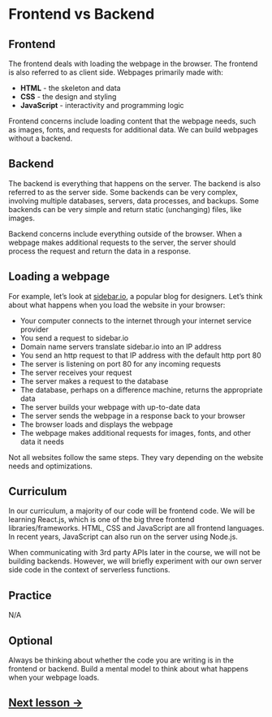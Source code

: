 # Frontend vs Backend

## Frontend

The frontend deals with loading the webpage in the browser. The frontend is also referred to as client side. Webpages primarily made with:

- **HTML** - the skeleton and data
- **CSS** - the design and styling
- **JavaScript** - interactivity and programming logic

Frontend concerns include loading content that the webpage needs, such as images, fonts, and requests for additional data. We can build webpages without a backend.

## Backend

The backend is everything that happens on the server. The backend is also referred to as the server side. Some backends can be very complex, involving multiple databases, servers, data processes, and backups. Some backends can be very simple and return static (unchanging) files, like images.

Backend concerns include everything outside of the browser. When a webpage makes additional requests to the server, the server should process the request and return the data in a response.

## Loading a webpage

For example, let’s look at [sidebar.io](https://sidebar.io/), a popular blog for designers. Let’s think about what happens when you load the website in your browser:

- Your computer connects to the internet through your internet service provider
- You send a request to sidebar.io
- Domain name servers translate sidebar.io into an IP address
- You send an http request to that IP address with the default http port 80
- The server is listening on port 80 for any incoming requests
- The server receives your request
- The server makes a request to the database
- The database, perhaps on a difference machine, returns the appropriate data
- The server builds your webpage with up-to-date data
- The server sends the webpage in a response back to your browser
- The browser loads and displays the webpage
- The webpage makes additional requests for images, fonts, and other data it needs

Not all websites follow the same steps. They vary depending on the website needs and optimizations.

## Curriculum

In our curriculum, a majority of our code will be frontend code. We will be learning React.js, which is one of the big three frontend libraries/frameworks. HTML, CSS and JavaScript are all frontend languages. In recent years, JavaScript can also run on the server using Node.js.

When communicating with 3rd party APIs later in the course, we will not be building backends. However, we will briefly experiment with our own server side code in the context of serverless functions.

## Practice

N/A

## Optional

Always be thinking about whether the code you are writing is in the frontend or backend. Build a mental model to think about what happens when your webpage loads.

## [Next lesson →](./06-html.md)
